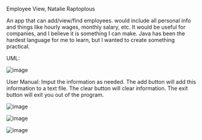 Employee View, Natalie Raptoplous

An app that can add/view/find employees. would include all personal info and things like hourly wages, monthly salary, etc. It would be useful for companies,
and I believe it is something I can make. Java has been the hardest language for me to learn, but I wanted to create something practical.

UML:

![image](https://user-images.githubusercontent.com/114167189/204422781-1daeea8d-cc61-44b8-a2c4-c82201ee24e0.png)

User Manual:
Imput the information as needed. The add button will add this information to a text file. The clear button will clear information. The exit button will exit you out of the program.

![image](https://user-images.githubusercontent.com/114167189/204422846-30ef9df5-ad82-48ea-8c62-285440e00ec6.png)

![image](https://user-images.githubusercontent.com/114167189/204423011-070b0ff3-b5b4-4114-8480-8f450ea48822.png)

![image](https://user-images.githubusercontent.com/114167189/204423022-87678b1a-83cd-4ef6-ab8d-c220252b2ca9.png)


